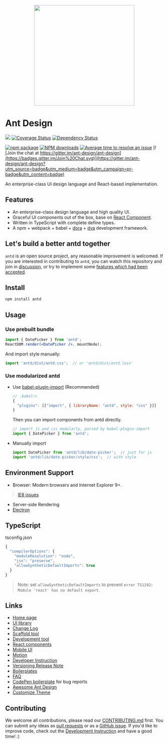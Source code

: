 <p align="center">
  <a href="http://ant.design">
    <img width="320" src="https://t.alipayobjects.com/images/rmsweb/T1B9hfXcdvXXXXXXXX.svg">
  </a>
</p>

# Ant Design

[![](https://img.shields.io/travis/ant-design/ant-design.svg?style=flat-square)](https://travis-ci.org/ant-design/ant-design)
[![Coverage Status](https://coveralls.io/repos/github/ant-design/ant-design/badge.svg?branch=master)](https://coveralls.io/github/ant-design/ant-design?branch=master)
[![Dependency Status](https://img.shields.io/david/ant-design/ant-design.svg?style=flat-square)](https://david-dm.org/ant-design/ant-design)

[![npm package](https://img.shields.io/npm/v/antd.svg?style=flat-square)](https://www.npmjs.org/package/antd)
[![NPM downloads](http://img.shields.io/npm/dm/antd.svg?style=flat-square)](https://npmjs.org/package/antd)
[![Average time to resolve an issue](http://isitmaintained.com/badge/resolution/ant-design/ant-design.svg)](http://isitmaintained.com/project/ant-design/ant-design "Average time to resolve an issue")
[![Join the chat at https://gitter.im/ant-design/ant-design](https://badges.gitter.im/Join%20Chat.svg)](https://gitter.im/ant-design/ant-design?utm_source=badge&utm_medium=badge&utm_campaign=pr-badge&utm_content=badge)

An enterprise-class UI design language and React-based implementation.

## Features

- An enterprise-class design language and high quality UI.
- Graceful UI components out of the box, base on [React Component](http://react-component.github.io/badgeboard/).
- Written in TypeScript with complete define types.
- A npm + webpack + babel + [dora](https://github.com/dora-js/dora) + [dva](https://github.com/dvajs/dva) development framework.

## Let's build a better antd together

`antd` is an open source project, any reasonable improvement is welcomed. If you are interested in contributing to `antd`, you can watch this repository and join in [discussion](https://github.com/ant-design/ant-design/issues?q=is%3Aopen+is%3Aissue+label%3ADiscussion), or try to implement some [features which had been accepted](https://github.com/ant-design/ant-design/issues?q=is%3Aopen+is%3Aissue+label%3A%22PR+welcome%22).

## Install

```bash
npm install antd
```

## Usage

### Use prebuilt bundle

```jsx
import { DatePicker } from 'antd';
ReactDOM.render(<DatePicker />, mountNode);
```

And import style manually:

```jsx
import 'antd/dist/antd.css';  // or 'antd/dist/antd.less'
```

### Use modularized antd

- Use [babel-plugin-import](https://github.com/ant-design/babel-plugin-import) (Recommended)

   ```js
   // .babelrc
   {
     "plugins": [["import", { libraryName: "antd", style: "css" }]]
   }
   ```

   Then you can import components from antd directly.

   ```jsx
   // import js and css modularly, parsed by babel-plugin-import
   import { DatePicker } from 'antd';
   ```

- Manually import

   ```jsx
   import DatePicker from 'antd/lib/date-picker';  // just for js
   import 'antd/lib/date-picker/style/css';  // with style
   ```

## Environment Support

* Browser: Modern browsers and Internet Explorer 9+.
> [IE8 issues](https://github.com/xcatliu/react-ie8)
* Server-side Rendering
* [Electron](http://electron.atom.io/)

## TypeScript

tsconfig.json

```js
{
  "compilerOptions": {
    "moduleResolution": "node",
    "jsx": "preserve",
    "allowSyntheticDefaultImports": true
  }
}
```

> Note: set `allowSyntheticDefaultImports` to prevent `error TS1192: Module 'react' has no default export`.

## Links

- [Home page](http://ant.design/)
- [UI library](http://ant.design/docs/react/introduce)
- [Change Log](CHANGELOG.en-US.md)
- [Scaffold tool](https://github.com/dvajs/dva-cli/)
- [Development tool](http://ant-tool.github.io/)
- [React components](http://react-component.github.io/)
- [Mobile UI](http://mobile.ant.design)
- [Motion](https://motion.ant.design)
- [Developer Instruction](https://github.com/ant-design/ant-design/wiki/Development)
- [Versioning Release Note](https://github.com/ant-design/ant-design/wiki/%E8%BD%AE%E5%80%BC%E8%A7%84%E5%88%99%E5%92%8C%E7%89%88%E6%9C%AC%E5%8F%91%E5%B8%83%E6%B5%81%E7%A8%8B)
- [Boilerplates](https://github.com/ant-design/ant-design/issues/129)
- [FAQ](https://github.com/ant-design/ant-design/wiki/FAQ)
- [CodePen boilerplate](http://codepen.io/benjycui/pen/KgPZrE?editors=001) for bug reports
- [Awesome Ant Design](https://github.com/websemantics/awesome-ant-design)
- [Customize Theme](http://ant.design/docs/react/customize-theme)

## Contributing

We welcome all contributions, please read our [CONTRIBUTING.md](https://github.com/ant-design/ant-design/blob/master/.github/CONTRIBUTING.md) first. You can submit any ideas as [pull requests](https://github.com/ant-design/ant-design/pulls) or as a [GitHub issue](https://github.com/ant-design/ant-design/issues). If you'd like to improve code, check out the [Development Instruction](https://github.com/ant-design/ant-design/wiki/Development) and have a good time! :)
